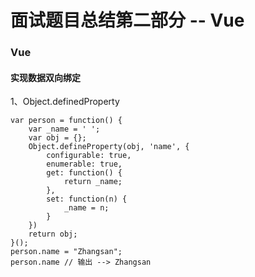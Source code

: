 # 面试题目总结第二部分 -- Vue


### Vue

#### 实现数据双向绑定

1、Object.definedProperty

```
var person = function() {
    var _name = ' ';
    var obj = {};
    Object.defineProperty(obj, 'name', {
        configurable: true,
        enumerable: true,
        get: function() {
            return _name;
        },
        set: function(n) {
            _name = n;
        }
    })
    return obj;
}();
person.name = "Zhangsan";
person.name // 输出 --> Zhangsan
```
